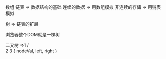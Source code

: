 数组 链表 => 数据结构的基础
连续的数据 => 用数组模拟
非连续的存储 => 用链表模拟

树 => 链表的扩展

浏览器整个DOM就是一棵树

二叉树 =>1
        /\
        2 3
{
    nodeVal,
    left,
    right
} 